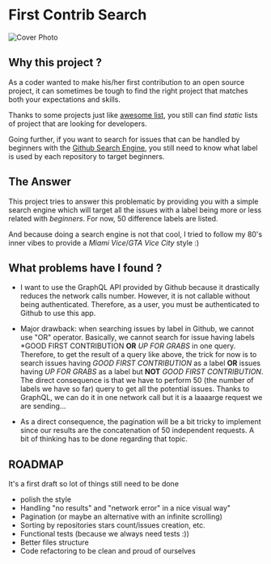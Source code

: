 # First Contrib Search

![Cover Photo](https://github.com/GaelS/first-contrib-app/blob/master/github-first.png)


## Why this project ? 

As a coder wanted to make his/her first contribution to an open source project, it can sometimes be tough to find the right project that matches both your expectations and skills. 

Thanks to some projects just like [awesome list](https://github.com/MunGell/awesome-for-beginners), you still can find *static* lists of project that are looking for developers.

Going further, if you want to search for issues that can be handled by beginners with the [Github Search Engine](https://github.com/search/advanced), you still need to know what label is used by each repository to target beginners.


## The Answer

This project tries to answer this problematic by providing you with a simple search engine which will target all the issues with a label being more or less related with *beginners*. For now, 50 difference labels are listed. 

And because doing a search engine is not that cool, I tried to follow my 80's inner vibes to provide a *Miami Vice*/*GTA Vice City* style :)

## What problems have I found ?

 - I want to use the GraphQL API provided by Github because it drastically reduces the network calls number. However, it is not callable without being authenticated. Therefore, as a user, you must be authenticated to Github to use this app.
 
 - Major drawback: when searching issues by label in Github, we cannot use "OR" operator. Basically, we cannot search for issue having labels *GOOD FIRST CONTRIBUTION **OR** *UP FOR GRABS* in one query. 
 Therefore, to get the result of a query like above, the trick for now is to search issues having  *GOOD FIRST CONTRIBUTION* as a label **OR**  issues having *UP FOR GRABS* as a label but **NOT** *GOOD FIRST CONTRIBUTION*. The direct consequence is that we have to perform 50 (the number of labels we have so far) query to get all the potential issues. Thanks to GraphQL, we can do it in one network call but it is a laaaarge request we are sending...
 
 - As a direct consequence, the pagination will be a bit  tricky to implement since our results are the concatenation of 50 independent requests. A bit of thinking has to be done regarding that topic.

## ROADMAP

It's a first draft so lot of things still need to be done

 - polish the style
 - Handling "no results" and "network error" in a nice visual way"
 - Pagination (or maybe an alternative with an infinite scrolling)
 - Sorting by repositories stars count/issues creation, etc.
 - Functional tests (because we always need tests :))
 - Better files structure
 - Code refactoring to be clean and proud of ourselves

 

 
